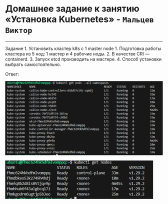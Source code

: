 # Домашнее задание к занятию «Установка Kubernetes» - `Мальцев Виктор`

---

Задание 1. Установить кластер k8s с 1 master node
    1. Подготовка работы кластера из 5 нод: 1 мастер и 4 рабочие ноды.
    2. В качестве CRI — containerd.
    3. Запуск etcd производить на мастере.
    4. Способ установки выбрать самостоятельно.

Ответ:

![alt text](https://github.com/vmmaltsev/screenshot/blob/main/Screenshot_152.png)

![alt text](https://github.com/vmmaltsev/screenshot/blob/main/Screenshot_153.png)